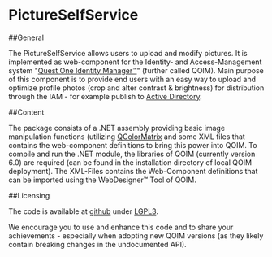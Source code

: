 PictureSelfService
==================

##General

The PictureSelfService allows users to upload and modify pictures. It is implemented as web-component for the Identity- and Access-Management system "[Quest One Identity Manager™](http://www.quest.com/identity-manager/)" (further called QOIM).
Main purpose of this component is to provide end users with an easy way to upload and optimize profile photos (crop and alter contrast & brightness) for distribution through the IAM - for example publish to [Active Directory](https://en.wikipedia.org/wiki/Active_Directory).

##Content

The package consists of a .NET assembly providing basic image manipulation functions (utilizing [QColorMatrix](http://www.codeguru.com/Cpp/G-M/gdi/gdi/article.php/c3667) and some XML files that contains the web-component definitions to bring this power into QOIM.
To compile and run the .NET module, the libraries of QOIM (currently version 6.0) are required (can be found in the installation directory of local QOIM deployment). The XML-Files contains the Web-Component definitions that can be imported using the WebDesigner™ Tool of QOIM.

##Licensing

The code is available at [github](home) under [LGPL3](https://www.gnu.org/licenses/lgpl.html).

We encourage you to use and enhance this code and to share your achievements - especially when adopting new QOIM versions (as they likely contain breaking changes in the undocumented API).
